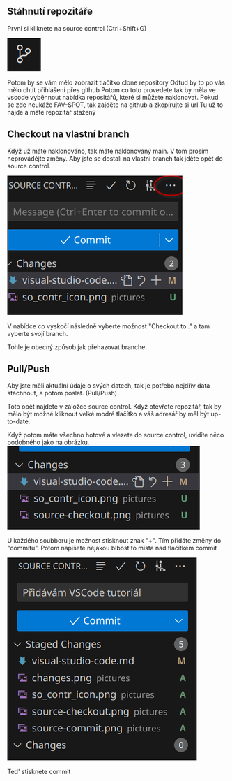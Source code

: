 ## Stáhnutí repozitáře
Prvni si kliknete na source control (Ctrl+Shift+G)

![Icona](./pictures/so_contr_icon.png)

Potom by se vám mělo zobrazit tlačítko clone repository
Odtud by to po vás mělo chtít přihlášení přes github
Potom co toto provedete tak by měla ve vscode vyběhnout nabídka repositářů, které si můžete naklonovat.
Pokud se zde neukáže FAV-SPOT, tak zajděte na github a zkopírujte si url
Tu už to najde a máte repozitář stažený

## Checkout na vlastní branch
Když už máte naklonováno, tak máte naklonovaný main. V tom prosím neprovádějte změny.
Aby jste se dostali na vlastní branch tak jděte opět do source control.


![Zde klikněte](./pictures/source-checkout.png)

V nabídce co vyskočí následně vyberte možnost "Checkout to.." a tam vyberte svojí branch.

Tohle je obecný způsob jak přehazovat branche.

## Pull/Push
Aby jste měli aktuální údaje o svých datech, tak je potřeba nejdřív data stáchnout, a potom poslat. (Pull/Push)

Toto opět najdete v záložce source control. Když otevřete repozitář, tak by mělo být možné kliknout velké  modré tlačítko a váš adresář by měl být up-to-date.

Když potom máte všechno hotové a vlezete do source control, uvidíte něco podobného jako na obrázku.
![Seznam Změn](./pictures/changes.png)

U každého soubboru je možnost stisknout znak "+". Tím přidáte změny do "commitu".
Potom napíšete nějakou blbost to místa nad tlačítkem commit

![Celý obrázek](./pictures/source-almost.png)

Ted' stisknete commit

